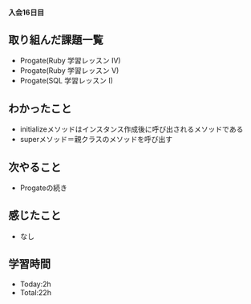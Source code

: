 #### 入会16日目
## 取り組んだ課題一覧
- Progate(Ruby 学習レッスン IV)
- Progate(Ruby 学習レッスン V)
- Progate(SQL 学習レッスン I)
## わかったこと
- initializeメソッドはインスタンス作成後に呼び出されるメソッドである
- superメソッド＝親クラスのメソッドを呼び出す
## 次やること
- Progateの続き
## 感じたこと
- なし
## 学習時間
- Today:2h
- Total:22h
